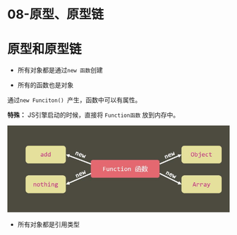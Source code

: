 # 08-原型、原型链 
# 原型和原型链

- 所有对象都是通过`new 函数`创建

- 所有的函数也是对象

通过`new Funciton() `产生，函数中可以有属性。

**特殊：** JS引擎启动的时候，直接将 `Function函数` 放到内存中。

![](../.gitbook/assets/1595980406803-55edb80c-5d3b-494a-a60c-af5e670f475c.png)

- 所有对象都是引用类型

    <body>
        <script>
            function test(){
            }
    
            var obj = new test();           // obj: test {}
        </script>
        <script>
            function test1(){
                return {};
            }
        
            var obj1 = new test1();        // obj1: {}
        </script>
    </body>

![](../.gitbook/assets/1595979229166-e3621773-5591-4e2e-b0e2-d4aef0f551ab.png)

## 原型 prototype

- 所有函数都有一个属性：prototype，称之为函数原型
- 默认情况下，prototype是一个普通的Object对象

- 默认情况下，prototype中有一个属性，constructor，它也是一个对象，它指向构造函数本身。

![](../.gitbook/assets/1595979746341-7c59034f-dd18-49df-b311-40fb7dc3680d.png)

    test.prototype.constructor === test   // true
    Object.prototype.constructor === Object  // true

**注意：**

普通对象没有prototype。

    var obj = {name: 'DUDU'};
    obj.prototype			// undefined

## 隐式原型 `__proto__`

所有的对象都有一个属性：`__proto__`，称之为隐式原型

默认情况下，隐式原型指向创建该对象的函数原型。

当访问一个对象的成员时：

1. 看该对象自身是否拥有该成员，如果有直接使用
2. 在原型链中依次查找是否拥有该成员，如果有直接使用

猴子补丁：在函数原型中加入成员，以增强起对象的功能，猴子补丁会导致原型污染，使用需谨慎。

            function test(){
            }
    
            var obj = new test();           // obj: test {}
    
    obj.__proto__ === test.prototype			// true

## 原型链

**特殊点：**

1. Function的`__proto__`指向自身的prototype
2. Object的prototype的 `__proto__`指向null

![](../.gitbook/assets/1595980511409-cc332ef4-add7-4864-bac4-e50849efa6bc.png)

案例：

    <body>
        <script>
            var F = function () {}
            Object.prototype.a = function () {}
            Function.prototype.b = function () {}           // 函数原型上
    
            var f = new F();    // typeof f   "object"
    
            console.log(f.a, f.b, F.a, F.b);        // fn    undefined    fn    fn
        </script>
    </body>

**隐式原型的指向:**

![](../.gitbook/assets/1595980556449-9f04997c-7a4f-44bd-84cc-16ad6399c4ed.png)

# 原型链的应用

## 基础方法

W3C不推荐直接使用系统成员`__proto__`

- `Object.getPrototypeOf(obj)`

获取对象obj 的隐式原型

![](../.gitbook/assets/1595981780831-0a8936de-741c-4f35-ad43-512af8c35565.png)

- `objA.prototype.isPrototypeOf(objB)`

判断当前对象 objA (this)是否在指定对象objB的原型链上

    // Test 是否在son的原型链上
    console.log(Test.prototype.isPrototypeOf(son))

- `对象 instanceof 函数`

判断目标函数的原型是否在对象的原型链上，参数为函数。

- `Object.create(对象)`

创建一个新对象，其隐式原型指向指定的对象。

- `Object.hasOwnProperty(属性名)`

判断一个对象**自身**是否拥有某个属性。
